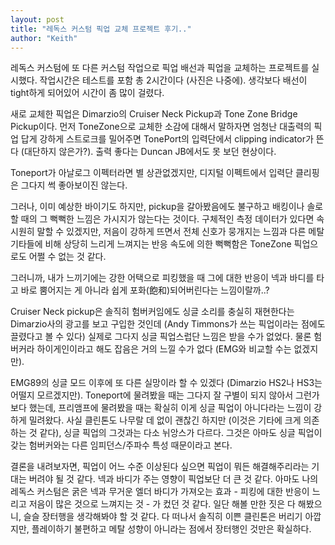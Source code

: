 ```yaml
---
layout: post
title: "레독스 커스텀 픽업 교체 프로젝트 후기.."
author: "Keith"
---
```


레독스 커스텀에 또 다른 커스텀 작업으로 픽업 배선과 픽업을 교체하는 프로젝트를 실시했다. 작업시간은 테스트를 포함 총 2시간이다 (사진은 나중에).
생각보다 배선이 tight하게 되어있어 시간이 좀 많이 걸렸다.

새로 교체한 픽업은 Dimarzio의 Cruiser Neck Pickup과 Tone Zone Bridge Pickup이다. 먼저 ToneZone으로 교체한 소감에 대해서 말하자면 엄청난 대출력의 픽업 답게 강하게 스트로크를 밀어주면 TonePort의 입력단에서 clipping indicator가 뜬다 (대단하지 않은가?). 출력 좋다는 Duncan JB에서도 못 보던 현상이다. 

Toneport가 아날로그 이펙터라면 별 상관없겠지만, 디지털 이펙트에서 입력단 클리핑은 그다지 썩 좋아보이진 않는다.

그러나, 이미 예상한 바이기도 하지만, pickup을 갈아봤음에도 불구하고 배킹이나 솔로할 때의 그 뻑뻑한 느낌은 가시지가 않는다는 것이다. 구체적인 측정 데이터가 있다면 속 시원히 말할 수 있겠지만, 저음이 강하게 뜨면서 전체 신호가 뭉개지는 느낌과 다른 메탈 기타들에 비해 상당히 느리게 느껴지는 반응 속도에 의한 뻑뻑함은 ToneZone 픽업으로도 어쩔 수 없는 것 같다. 

그러니까, 내가 느끼기에는 강한 어택으로 피킹했을 때 그에 대한 반응이 넥과 바디를 타고 바로 뿜어지는 게 아니라 쉽게 포화(飽和)되어버린다는 느낌이랄까..?

Cruiser Neck pickup은 솔직히 험버커임에도 싱글 소리를 충실히 재현한다는 Dimarzio사의 광고를 보고 구입한 것인데 (Andy Timmons가 쓰는 픽업이라는 점에도 끌렸다고 볼 수 있다) 실제로 그다지 싱글 픽업스럽단 느낌은 받을 수가 없었다. 물론 험버커라 하이게인이라고 해도 잡음은 거의 느낄 수가 없다 (EMG와 비교할 수는 없겠지만).

EMG89의 싱글 모드 이후에 또 다른 실망이라 할 수 있겠다 (Dimarzio HS2나 HS3는 어떨지 모르겠지만). Toneport에 물려봤을 때는 그다지 잘 구별이 되지 않아서 그런가보다 했는데, 프리앰프에 물려봤을 때는 확실히 이게 싱글 픽업이 아니다라는 느낌이 강하게 밀려왔다. 사실 클린톤도 나무랄 데 없이 괜찮긴 하지만 (이것은 기타에 크게 의존하는 것 같다), 싱글 픽업의 그것과는 다소 뉘앙스가 다르다. 그것은 아마도 싱글 픽업이 갖는 험버커와는 다른 임피던스/주파수 특성 때문이라고 본다.

결론을 내려보자면, 픽업이 어느 수준 이상된다 싶으면 픽업이 뭐든 해결해주리라는 기대는 버려야 될 것 같다. 넥과 바디가 주는 영향이 픽업보단 더 큰 것 같다. 아마도 나의 레독스 커스텀은 굵은 넥과 무거운 엘더 바디가 가져오는 효과 - 피킹에 대한 반응이 느리고 저음이 많은 것으로 느껴지는 것 - 가 컸던 것 같다. 일단 해볼 만한 짓은 다 해봤으니, 슬슬 장터행을 생각해봐야 할 것 같다. 다 떠나서 솔직히 이쁜 클린톤은 버리기 아깝지만, 플레이하기 불편하고 메탈 성향이 아니라는 점에서 장터행인 것만은 확실하다.


